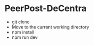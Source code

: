 # PeerPost-DeCentra

- git clone
- Move to the current working directory
- npm install
- npm run dev 
